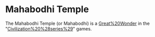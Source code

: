 # Mahabodhi Temple

The Mahabodhi Temple (or Mahabodhi) is a [Great%20Wonder](wonder) in the "[Civilization%20%28series%29](Civilization)" games.
